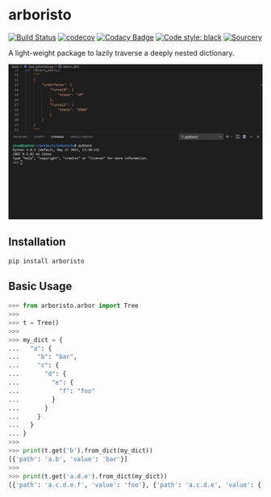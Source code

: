 # arboristo
[![Build Status](https://github.com/AlanAutomated/arboristo/workflows/CI/badge.svg)](https://github.com/AlanAutomated/arboristo/actions)
[![codecov](https://codecov.io/gh/AlanAutomated/arboristo/branch/master/graph/badge.svg?token=IYHABMICSN)](https://codecov.io/gh/AlanAutomated/arboristo) [![Codacy Badge](https://app.codacy.com/project/badge/Grade/7c212a68576d4536a08a4a448361b497)](https://www.codacy.com/gh/AlanAutomated/arboristo/dashboard?utm_source=github.com&amp;utm_medium=referral&amp;utm_content=AlanAutomated/arboristo&amp;utm_campaign=Badge_Grade) [![Code style: black](https://img.shields.io/badge/code%20style-black-000000.svg)](https://github.com/psf/black) [![Sourcery](https://img.shields.io/badge/Sourcery-enabled-brightgreen)](https://sourcery.ai)

A light-weight package to lazily traverse a deeply nested dictionary.

![demo](https://raw.githubusercontent.com/AlanAutomated/arboristo/master/demo.gif)

## Installation
```
pip install arboristo
```

## Basic Usage

```python
>>> from arboristo.arbor import Tree
>>>
>>> t = Tree()
>>>
>>> my_dict = {
...   "a": {
...     "b": "bar",
...     "c": {
...       "d": {
...         "e": {
...           "f": "foo"
...         }
...       }
...     }
...   }
... }
>>>
>>> print(t.get('b').from_dict(my_dict))
[{'path': 'a.b', 'value': 'bar'}]
>>>
>>> print(t.get('a.d.e').from_dict(my_dict))
[{'path': 'a.c.d.e.f', 'value': 'foo'}, {'path': 'a.c.d.e', 'value': {'f': 'foo'}}]
```